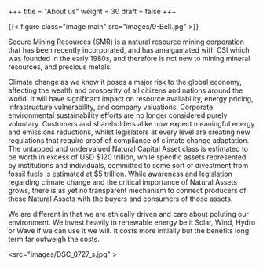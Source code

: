 +++
title = "About us"
weight = 30
draft = false
+++

{{< figure class="image main" src="images/9-Bell.jpg" >}}

Secure Mining Resources (SMR) is a natural resource mining corporation that has been recently incorporated, and has amalgamated with CSI which was founded in the early 1980s, and therefore is not new to mining mineral resources, and precious metals. 

Climate change as we know it poses a major risk to the global economy, affecting the wealth and prosperity of all citizens and nations around the world. It will have significant impact on resource availability, energy pricing, infrastructure vulnerability, and company valuations. Corporate environmental sustainability efforts are no longer considered purely voluntary. Customers and shareholders alike now expect meaningful energy and emissions reductions, whilst legislators at every level are creating new regulations that require proof of compliance of climate change adaptation. 
The untapped and undervalued Natural Capital Asset class is estimated to be worth in excess of USD $120 trillion, while specific assets represented by institutions and individuals, committed to some sort of divestment from fossil fuels is estimated at $5 trillion. While awareness and legislation regarding climate change and the critical importance of Natural Assets grows, there is as yet no transparent mechanism to connect producers of these Natural Assets with the buyers and consumers of those assets.

We are different in that we are ethically driven and care about poluting our environment. We invest heavily in renewable energy be it Solar, Wind, Hydro or Wave if we can use it we will. It costs more initially but the benefits long term far outweigh the costs.

<src="images/DSC_0727_s.jpg" >



